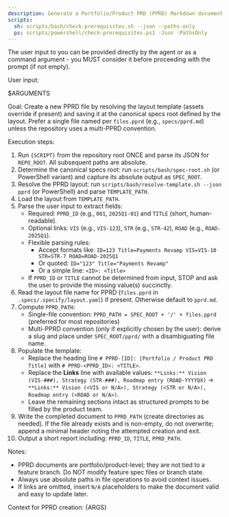 ```yaml
---
description: Generate a Portfolio/Product PRD (PPRD) Markdown document using the PPRD template.
scripts:
  sh: scripts/bash/check-prerequisites.sh --json --paths-only
  ps: scripts/powershell/check-prerequisites.ps1 -Json -PathsOnly
---
```


The user input to you can be provided directly by the agent or as a command argument - you MUST consider it before proceeding with the prompt (if not empty).

User input:

$ARGUMENTS

Goal: Create a new PPRD file by resolving the layout template (assets override if present) and saving it at the canonical specs root defined by the layout. Prefer a single file named per `files.pprd` (e.g., `specs/pprd.md`) unless the repository uses a multi-PPRD convention.

Execution steps:

1. Run `{SCRIPT}` from the repository root ONCE and parse its JSON for `REPO_ROOT`. All subsequent paths are absolute.
2. Determine the canonical specs root: run `scripts/bash/spec-root.sh` (or PowerShell variant) and capture its absolute output as `SPEC_ROOT`.
3. Resolve the PPRD layout: run `scripts/bash/resolve-template.sh --json pprd` (or PowerShell) and parse `TEMPLATE_PATH`.
4. Load the layout from `TEMPLATE_PATH`.
5. Parse the user input to extract fields:
   - Required: `PPRD_ID` (e.g., `001`, `2025Q1-01`) and `TITLE` (short, human-readable).
   - Optional links: `VIS` (e.g., `VIS-123`), `STR` (e.g., `STR-42`), `ROAD` (e.g., `ROAD-2025Q1`).
   - Flexible parsing rules:
     * Accept formats like: `ID=123 Title=Payments Revamp VIS=VIS-10 STR=STR-7 ROAD=ROAD-2025Q1`
     * Or quoted: `ID="123" Title="Payments Revamp"`
     * Or a simple line: `<ID>: <Title>`
   - If `PPRD_ID` or `TITLE` cannot be determined from input, STOP and ask the user to provide the missing value(s) succinctly.
6. Read the layout file name for PPRD (`files.pprd` in `.specs/.specify/layout.yaml`) if present. Otherwise default to `pprd.md`.
7. Compute `PPRD_PATH`:
   - Single-file convention: `PPRD_PATH = SPEC_ROOT + '/' + files.pprd` (preferred for most repositories)
   - Multi-PPRD convention (only if explicitly chosen by the user): derive a slug and place under `SPEC_ROOT/pprd/` with a disambiguating file name.
8. Populate the template:
   - Replace the heading line `# PPRD-[ID]: [Portfolio / Product PRD Title]` with `# PPRD-<PPRD_ID>: <TITLE>`.
   - Replace the **Links** line with available values: `**Links:** Vision (VIS-###), Strategy (STR-###), Roadmap entry (ROAD-YYYYQX)` -> `**Links:** Vision (<VIS or N/A>), Strategy (<STR or N/A>), Roadmap entry (<ROAD or N/A>)`.
   - Leave the remaining sections intact as structured prompts to be filled by the product team.
9. Write the completed document to `PPRD_PATH` (create directories as needed). If the file already exists and is non-empty, do not overwrite; append a minimal header noting the attempted creation and exit.
10. Output a short report including: `PPRD_ID`, `TITLE`, `PPRD_PATH`.

Notes:
- PPRD documents are portfolio/product-level; they are not tied to a feature branch. Do NOT modify feature spec files or branch state.
- Always use absolute paths in file operations to avoid context issues.
- If links are omitted, insert `N/A` placeholders to make the document valid and easy to update later.

Context for PPRD creation: {ARGS}
